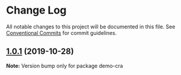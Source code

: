 # Change Log

All notable changes to this project will be documented in this file.
See [Conventional Commits](https://conventionalcommits.org) for commit guidelines.

## [1.0.1](https://github.com/tinacms/tinacms/compare/demo-cra@1.0.1-alpha.0...demo-cra@1.0.1) (2019-10-28)

**Note:** Version bump only for package demo-cra
